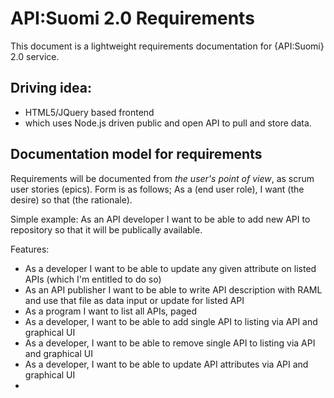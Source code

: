 API:Suomi 2.0 Requirements
============

This document is a lightweight requirements documentation for {API:Suomi} 2.0 service. 

## Driving idea: 
* HTML5/JQuery based frontend 
* which uses Node.js driven public and open API to pull and store data.  

## Documentation model for requirements

Requirements will be documented from *the user's point of view*, as scrum user stories (epics). Form is as follows; As a (end user role), I want (the desire) so that (the rationale).

Simple example: As an API developer I want to be able to add new API to repository so that it will be publically available.

Features:
* As a developer I want to be able to update any given attribute on listed APIs (which I'm entitled to do so)
* As an API publisher I want to be able to write API description with RAML and use that file as data input or update for listed API
* As a program I want to list all APIs, paged
* As a developer, I want to be able to add single API to listing via API and graphical UI
* As a developer, I want to be able to remove single API to listing via API and graphical UI
* As a developer, I want to be able to update API attributes via API and graphical UI
* 


